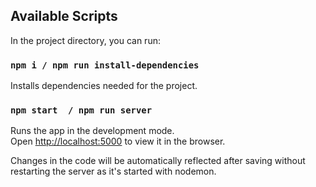 ## Available Scripts

In the project directory, you can run:
### `npm i / npm run install-dependencies`

Installs dependencies needed for the project.<br> 


### `npm start  / npm run server`

Runs the app in the development mode.<br>
Open [http://localhost:5000](http://localhost:5000) to view it in the browser.

Changes in the code will be automatically reflected after saving without restarting the server as it's started with nodemon.<br> 
